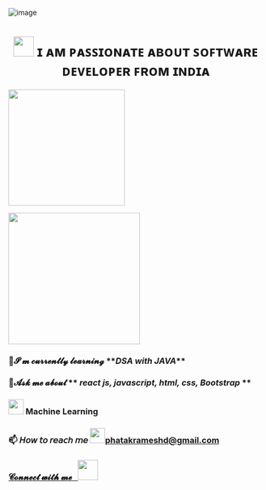 
![image](https://flamingtext.com/net-fu/proxy_form.cgi?imageoutput=true&script=alien-glow-anim-logo&text=RemoDeveloper&doScale=true&scaleWidth=480&scaleHeight=120&fontname=blackchancery)

<h1 align="center">
<img src="https://cdn.iconscout.com/icon/premium/png-256-thumb/web-designing-2045809-1729908.png?w=256&f=avif" width="40px" /> 
ɪ ᴀᴍ ᴘᴀꜱꜱɪᴏɴᴀᴛᴇ ᴀʙᴏᴜᴛ ꜱᴏꜰᴛᴡᴀʀᴇ ᴅᴇᴠᴇʟᴏᴘᴇʀ ꜰʀᴏᴍ ɪɴᴅɪᴀ </h1>
<div>
<span align="right"> <img src="https://miro.medium.com/max/1360/1*zVnWJtyGOX_kUIDm6ccCfQ.gif"  width="230px" /> </span>
 
<span align="left"> <img src="https://www.wingstechsolutions.com/wp-content/uploads/2022/03/full-stack-development.gif" width="260px"/> </span>

</div>
<h3 align="left">🌱𝓘’𝓶 𝓬𝓾𝓻𝓻𝓮𝓷𝓽𝓵𝔂 𝓵𝓮𝓪𝓻𝓷𝓲𝓷𝓰 **<i>DSA with JAVA</i>**</h3>
 <h3 align="left">💬𝓐𝓼𝓴 𝓶𝓮 𝓪𝓫𝓸𝓾𝓽 ** <i>react js, javascript, html, css, Bootstrap </i>**</h3>
 <h3 align="left"><img src="https://cdn.iconscout.com/icon/premium/png-256-thumb/machine-learning-14-902701.png" width="30px" /> Machine Learning</h3>
<h3 align="left"> 📫 𝘏𝘰𝘸 𝘵𝘰 𝘳𝘦𝘢𝘤𝘩 𝘮𝘦 <a href="https://mail.google.com/mail/u/0/#search/phatakrameshd.gmail.com?compose=new"><img src="https://download.logo.wine/logo/Gmail/Gmail-Logo.wine.png" width="30"/>phatakrameshd@gmail.com</h3>
 <h3 align="left"> 𝓒𝓸𝓷𝓷𝓮𝓬𝓽 𝔀𝓲𝓽𝓱 𝓶𝓮 &nbsp <a href""><img src="https://cdn-icons-png.flaticon.com/512/174/174857.png" width=40" /></a>
 


